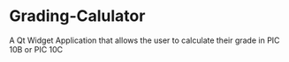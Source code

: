 # Grading-Calulator
A Qt Widget Application that allows the user to calculate their grade in PIC 10B or PIC 10C
